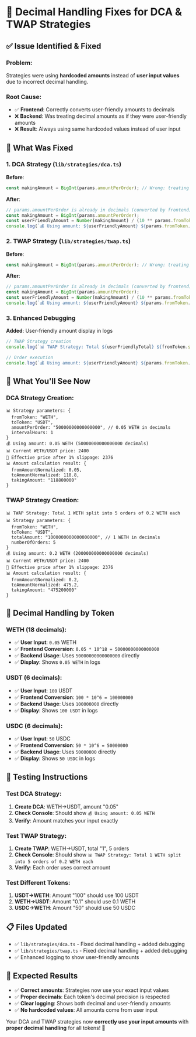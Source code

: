 # 🔧 Decimal Handling Fixes for DCA & TWAP Strategies

## ✅ **Issue Identified & Fixed**

### **Problem**: 
Strategies were using **hardcoded amounts** instead of **user input values** due to incorrect decimal handling.

### **Root Cause**:
- ✅ **Frontend**: Correctly converts user-friendly amounts to decimals
- ❌ **Backend**: Was treating decimal amounts as if they were user-friendly amounts
- ❌ **Result**: Always using same hardcoded values instead of user input

## 🚀 **What Was Fixed**

### **1. DCA Strategy (`lib/strategies/dca.ts`)**
**Before**:
```typescript
const makingAmount = BigInt(params.amountPerOrder); // Wrong: treating as user-friendly
```

**After**:
```typescript
// params.amountPerOrder is already in decimals (converted by frontend)
const makingAmount = BigInt(params.amountPerOrder);
const userFriendlyAmount = Number(makingAmount) / (10 ** params.fromToken.decimals);
console.log(`💰 Using amount: ${userFriendlyAmount} ${params.fromToken.symbol} (${params.amountPerOrder} decimals)`);
```

### **2. TWAP Strategy (`lib/strategies/twap.ts`)**
**Before**:
```typescript
const makingAmount = BigInt(params.amountPerOrder); // Wrong: treating as user-friendly
```

**After**:
```typescript
// params.amountPerOrder is already in decimals (converted by frontend)
const makingAmount = BigInt(params.amountPerOrder);
const userFriendlyAmount = Number(makingAmount) / (10 ** params.fromToken.decimals);
console.log(`💰 Using amount: ${userFriendlyAmount} ${params.fromToken.symbol} (${params.amountPerOrder} decimals)`);
```

### **3. Enhanced Debugging**
**Added**: User-friendly amount display in logs
```typescript
// TWAP Strategy creation
console.log(`📊 TWAP Strategy: Total ${userFriendlyTotal} ${fromToken.symbol} split into ${numberOfOrders} orders of ${userFriendlyPerOrder} ${fromToken.symbol} each`);

// Order execution
console.log(`💰 Using amount: ${userFriendlyAmount} ${params.fromToken.symbol} (${params.amountPerOrder} decimals)`);
```

## 🧪 **What You'll See Now**

### **DCA Strategy Creation**:
```
📊 Strategy parameters: {
  fromToken: "WETH",
  toToken: "USDT", 
  amountPerOrder: "50000000000000000", // 0.05 WETH in decimals
  intervalHours: 1
}
💰 Using amount: 0.05 WETH (50000000000000000 decimals)
📊 Current WETH/USDT price: 2400
💱 Effective price after 1% slippage: 2376
📊 Amount calculation result: {
  fromAmountNormalized: 0.05,
  toAmountNormalized: 118.8,
  takingAmount: "118800000"
}
```

### **TWAP Strategy Creation**:
```
📊 TWAP Strategy: Total 1 WETH split into 5 orders of 0.2 WETH each
📊 Strategy parameters: {
  fromToken: "WETH",
  toToken: "USDT",
  totalAmount: "1000000000000000000", // 1 WETH in decimals
  numberOfOrders: 5
}
💰 Using amount: 0.2 WETH (200000000000000000 decimals)
📊 Current WETH/USDT price: 2400
💱 Effective price after 1% slippage: 2376
📊 Amount calculation result: {
  fromAmountNormalized: 0.2,
  toAmountNormalized: 475.2,
  takingAmount: "475200000"
}
```

## 🎯 **Decimal Handling by Token**

### **WETH (18 decimals)**:
- ✅ **User Input**: `0.05` WETH
- ✅ **Frontend Conversion**: `0.05 * 10^18 = 50000000000000000`
- ✅ **Backend Usage**: Uses `50000000000000000` directly
- ✅ **Display**: Shows `0.05 WETH` in logs

### **USDT (6 decimals)**:
- ✅ **User Input**: `100` USDT  
- ✅ **Frontend Conversion**: `100 * 10^6 = 100000000`
- ✅ **Backend Usage**: Uses `100000000` directly
- ✅ **Display**: Shows `100 USDT` in logs

### **USDC (6 decimals)**:
- ✅ **User Input**: `50` USDC
- ✅ **Frontend Conversion**: `50 * 10^6 = 50000000`
- ✅ **Backend Usage**: Uses `50000000` directly
- ✅ **Display**: Shows `50 USDC` in logs

## 🔧 **Testing Instructions**

### **Test DCA Strategy**:
1. **Create DCA**: WETH→USDT, amount "0.05"
2. **Check Console**: Should show `💰 Using amount: 0.05 WETH`
3. **Verify**: Amount matches your input exactly

### **Test TWAP Strategy**:
1. **Create TWAP**: WETH→USDT, total "1", 5 orders
2. **Check Console**: Should show `📊 TWAP Strategy: Total 1 WETH split into 5 orders of 0.2 WETH each`
3. **Verify**: Each order uses correct amount

### **Test Different Tokens**:
1. **USDT→WETH**: Amount "100" should use 100 USDT
2. **WETH→USDT**: Amount "0.1" should use 0.1 WETH
3. **USDC→WETH**: Amount "50" should use 50 USDC

## 📋 **Files Updated**

- ✅ `lib/strategies/dca.ts` - Fixed decimal handling + added debugging
- ✅ `lib/strategies/twap.ts` - Fixed decimal handling + added debugging
- ✅ Enhanced logging to show user-friendly amounts

## 🎯 **Expected Results**

- ✅ **Correct amounts**: Strategies now use your exact input values
- ✅ **Proper decimals**: Each token's decimal precision is respected
- ✅ **Clear logging**: Shows both decimal and user-friendly amounts
- ✅ **No hardcoded values**: All amounts come from user input

Your DCA and TWAP strategies now **correctly use your input amounts** with **proper decimal handling** for all tokens! 🚀 